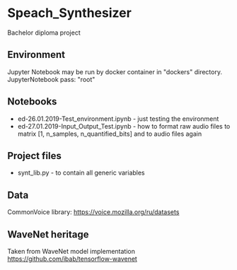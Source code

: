# Speach_Synthesizer
Bachelor diploma project

## Environment
Jupyter Notebook may be run by docker container in "dockers" directory.
JupyterNotebook pass: "root"

## Notebooks
* ed-26.01.2019-Test_environment.ipynb - just testing the environment
* ed-27.01.2019-Input_Output_Test.ipynb - how to format raw audio files to matrix [1, n_samples, n_quantified_bits] and to audio files again

## Project files
* synt_lib.py - to contain all generic variables

## Data
CommonVoice library: https://voice.mozilla.org/ru/datasets

## WaveNet heritage
Taken from WaveNet model implementation https://github.com/ibab/tensorflow-wavenet
